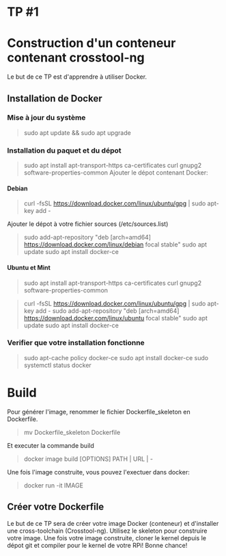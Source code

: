 # TP #1
# Construction d'un conteneur contenant crosstool-ng
Le but de ce TP est d'apprendre à utiliser Docker.
## Installation de Docker
### Mise à jour du système
> sudo apt update && sudo apt upgrade

### Installation du paquet et du dépot
> sudo apt install apt-transport-https ca-certificates curl gnupg2 software-properties-common
Ajouter le dépot contenant Docker:
#### Debian
> curl -fsSL https://download.docker.com/linux/ubuntu/gpg | sudo apt-key add -

Ajouter le dépot à votre fichier sources (/etc/sources.list)

> sudo add-apt-repository "deb [arch=amd64] https://download.docker.com/linux/debian focal stable" 
> sudo apt update
> sudo apt install docker-ce

#### Ubuntu et Mint

> sudo apt install apt-transport-https ca-certificates curl gnupg2 software-properties-common

> curl -fsSL https://download.docker.com/linux/ubuntu/gpg | sudo apt-key add -
> sudo add-apt-repository "deb [arch=amd64] https://download.docker.com/linux/ubuntu focal stable" 
> sudo apt update
> sudo apt install docker-ce

### Verifier que votre installation fonctionne

> sudo apt-cache policy docker-ce
> sudo apt install docker-ce
> sudo systemctl status docker

# Build
Pour générer l'image, renommer le fichier Dockerfile_skeleton en Dockerfile.
> mv Dockerfile_skeleton Dockerfile

Et executer la commande build

> docker image build [OPTIONS] PATH | URL | -

Une fois l'image construite, vous pouvez l'exectuer dans docker:
> docker run -it IMAGE

## Créer votre Dockerfile
Le but de ce TP sera de créer votre image Docker (conteneur) et d'installer une cross-toolchain (Crosstool-ng).
Utilisez le skeleton pour construire votre image. Une fois votre image construite, cloner le kernel depuis le dépot git et compiler pour le kernel de votre RPi!
Bonne chance!
